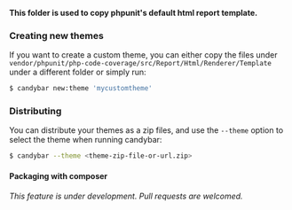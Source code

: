 **This folder is used to copy phpunit's default html report template.**

### Creating new themes

If you want to create a custom theme, you can either copy the files 
under `vendor/phpunit/php-code-coverage/src/Report/Html/Renderer/Template` under
a different folder or simply run:
 
```bash
$ candybar new:theme 'mycustomtheme'
```

### Distributing

You can distribute your themes as a zip files, and use the `--theme` 
option to select the theme when running candybar: 
```bash
$ candybar --theme <theme-zip-file-or-url.zip>
```

#### Packaging with composer

*This feature is under development. Pull requests are welcomed.*


